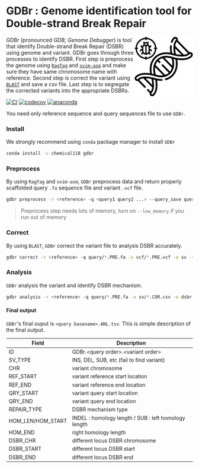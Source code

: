 GDBr : Genome identification tool for Double-strand Break Repair
================
<img src="logo/gdbr.svg" alt="GDBr logo" align="right" height="160" style="display: inline-block;"> GDBr (pronounced _GDB; Genome Debugger_) is tool that identify Double-strand Break Repair (DSBR) using genome and variant. GDBr goes through three processes to identify DSBR. First step is preprocess the genome using [`RagTag`](https://github.com/malonge/RagTag) and [`svim-asm`](https://github.com/eldariont/svim-asm) and make sure they have same chromosome name with reference. Second step is correct the variant using [`BLAST`](https://blast.ncbi.nlm.nih.gov/Blast.cgi) and save a csv file. Last step is to segregate the corrected variants into the appropriate DSBRs. 

[![CI](https://github.com/Chemical118/GDBr/workflows/CI/badge.svg)](https://github.com/Chemical118/GDBr/actions?query=workflow%3ACI)
[![codecov](https://codecov.io/gh/Chemical118/GDBr/branch/master/graph/badge.svg?token=NA5V5H52M6)](https://codecov.io/gh/Chemical118/GDBr)
[![anaconda](https://anaconda.org/chemical118/gdbr/badges/version.svg)](https://anaconda.org/Chemical118/gdbr)

You need only reference sequence and query sequences file to use `GDBr`.

### Install
We strongly recommend using `conda` package manager to install `GDBr`
```sh
conda install -c chemical118 gdbr
```

### Preprocess
By using `RagTag` and `svim-asm`, `GDBr` preprocess data and return properly scaffolded query `.fa` sequence file and variant `.vcf` file.
```sh
gdbr preprocess -r <reference> -q <query1 query2 ...> --query_save query --vcf_save vcf -t <threads>
```
> Preprocess step needs lots of memory, turn on `--low_memory` if you run out of memory
### Correct
By using `BLAST`, `GDBr` correct the variant file to analysis DSBR accurately.
```sh
gdbr correct -r <reference> -q query/*.PRE.fa -v vcf/*.PRE.vcf -o sv -t <threads>
```

### Analysis
`GDBr` analysis the variant and identify DSBR mechanism.
```sh
gdbr analysis -r <reference> -q query/*.PRE.fa -v sv/*.COR.csv -o dsbr -t <threads>
```

#### Final output
`GDBr`'s final ouput is `<query basename>.ANL.tsv`. This is simple description of the final output.

| Field             | Description                                          |
|-------------------|------------------------------------------------------|
| ID                | GDBr.\<query order\>.\<variant order\>               |
| SV_TYPE           | INS, DEL, SUB, etc (fail to find variant)            |
| CHR               | variant chromosome                                   |
| REF_START         | variant reference start location                     |
| REF_END           | variant reference end location                       |
| QRY_START         | variant query start location                         |
| QRY_END           | variant query end location                           |
| REPAIR_TYPE       | DSBR mechanism type                                  |
| HOM_LEN/HOM_START | INDEL : homology length / SUB : left homology length |
| HOM_END           | right homology length                                |
| DSBR_CHR          | different locus DSBR chromosome                      |
| DSBR_START        | different locus DSBR start                           |
| DSBR_END          | different locus DSBR end                             |